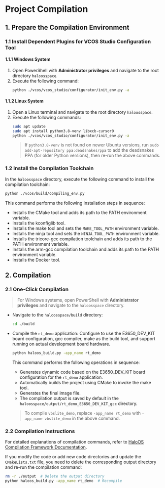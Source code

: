 # Project Compilation

## 1. Prepare the Compilation Environment

### 1.1 Install Dependent Plugins for VCOS Studio Configuration Tool

#### 1.1.1 Windows System
1. Open PowerShell with **Administrator privileges** and navigate to the root directory `haloosspace`.
2. Execute the following command:
    ```bash
    python ./vcos/vcos_studio/configurator/init_env.py -a
    ```

#### 1.1.2 Linux System
1. Open a Linux terminal and navigate to the root directory `haloosspace`.
2. Execute the following commands:
    ```bash
    sudo apt update
    sudo apt install python3.8-venv libxcb-cursor0
    python ./vcos/vcos_studio/configurator/init_env.py -a
    ```
    > If `python3.8-venv` is not found on newer Ubuntu versions, run `sudo add-apt-repository ppa:deadsnakes/ppa` to add the deadsnakes PPA (for older Python versions), then re-run the above commands.

### 1.2 Install the Compilation Toolchain
In the `haloosspace` directory, execute the following command to install the compilation toolchain:
```bash
python ./vcos/build/compiling_env.py
```
This command performs the following installation steps in sequence:
- Installs the CMake tool and adds its path to the PATH environment variable.
- Installs the kconfiglib tool.
- Installs the make tool and sets the `MAKE_TOOL_PATH` environment variable.
- Installs the ninja tool and sets the `NINJA_TOOL_PATH` environment variable.
- Installs the tricore-gcc compilation toolchain and adds its path to the PATH environment variable.
- Installs the arm-gcc compilation toolchain and adds its path to the PATH environment variable.
- Installs the Docker tool.

## 2. Compilation

### 2.1 One-Click Compilation

> For Windows systems, open PowerShell with **Administrator privileges** and navigate to the `haloosspace` directory.

- Navigate to the `haloosspace/build` directory:
  ```bash
  cd ./build
  ```
- Compile the `rt_demo` application: Configure to use the E3650_DEV_KIT board configuration, gcc compiler, make as the build tool, and support running on actual development board hardware.
  ```bash
  python haloos_build.py -app_name rt_demo
  ```

  This command performs the following operations in sequence:
  - Generates dynamic code based on the E3650_DEV_KIT board configuration for the `rt_demo` application.
  - Automatically builds the project using CMake to invoke the make tool.
  - Generates the final image file.
  - The compilation output is saved by default in the `haloosspace/output/rt_demo_E3650_DEV_KIT_gcc` directory.

  > To compile `vbslite_demo`, replace `-app_name rt_demo` with `-app_name vbslite_demo` in the above command.

### 2.2 Compilation Instructions
For detailed explanations of compilation commands, refer to [HaloOS Compilation Framework Documentation](https://gitee.com/haloos/build/blob/master/README.md).

If you modify the code or add new code directories and update the `CMakeLists.txt` file, you need to delete the corresponding output directory and re-run the compilation command:
```bash
rm -r ./output  # Delete the output directory
python haloos_build.py -app_name rt_demo  # Recompile
```
